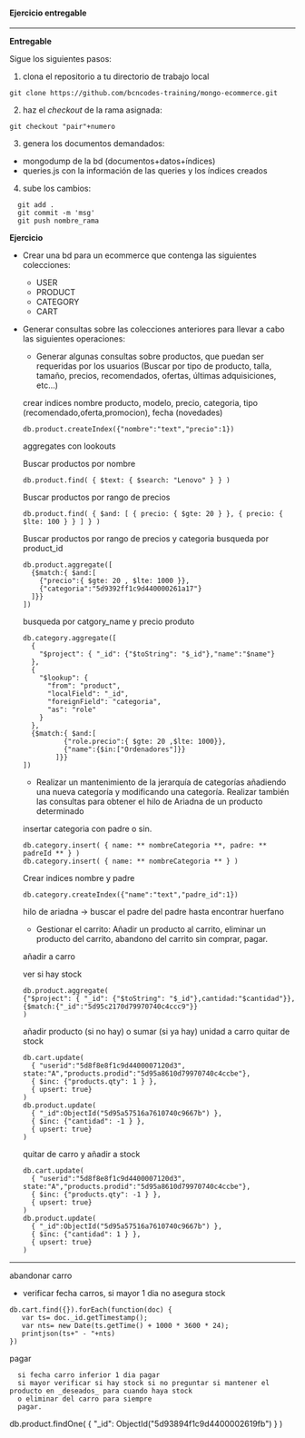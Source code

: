 #### Ejercicio entregable
---

__Entregable__

Sigue los siguientes pasos:
1. clona el repositorio a tu directorio de trabajo local
```script
git clone https://github.com/bcncodes-training/mongo-ecommerce.git
```
2. haz el _checkout_ de la rama asignada:
```script
git checkout "pair"+numero
```
3. genera los documentos demandados:
  - mongodump de la bd (documentos+datos+índices)
  - queries.js con la información de las queries y los índices creados

4. sube los cambios:
```script
  git add .
  git commit -m 'msg'
  git push nombre_rama
 ```
__Ejercicio__

- Crear una bd para un ecommerce que contenga las siguientes colecciones:
  - USER
  - PRODUCT
  - CATEGORY
  - CART

- Generar consultas sobre las colecciones anteriores para llevar a cabo las siguientes operaciones:
  
  -  Generar algunas consultas sobre productos, que puedan ser requeridas por los usuarios (Buscar por tipo de producto, talla, tamaño, precios, recomendados, ofertas, últimas adquisiciones, etc…)
  
    crear indices nombre producto, modelo, precio, categoria, tipo (recomendado,oferta,promocion), fecha (novedades)
    
      db.product.createIndex({"nombre":"text","precio":1})
  
    aggregates con lookouts
    
     Buscar productos por nombre
     
      db.product.find( { $text: { $search: "Lenovo" } } )
          
     Buscar productos por rango de precios
     
      db.product.find( { $and: [ { precio: { $gte: 20 } }, { precio: { $lte: 100 } } ] } )
     
     Buscar productos por rango de precios y categoria
      busqueda por product_id
      
      db.product.aggregate([
        {$match:{ $and:[ 
          {"precio":{ $gte: 20 , $lte: 1000 }},
          {"categoria":"5d9392ff1c9d440000261a17"}
        ]}}         
      ])
            
     busqueda por catgory_name y precio produto
      
      
      db.category.aggregate([
        {
          "$project": { "_id": {"$toString": "$_id"},"name":"$name"}
        },
        {
          "$lookup": {
            "from": "product",
            "localField": "_id",
            "foreignField": "categoria",
            "as": "role"
          }
        },
        {$match:{ $and:[ 
                {"role.precio":{ $gte: 20 ,$lte: 1000}},
                {"name":{$in:["Ordenadores"]}}
              ]}}
      ])
  
  -  Realizar un mantenimiento de la jerarquía de categorías añadiendo una nueva categoría y modificando una categoría. Realizar también las consultas para obtener el hilo de Ariadna de un producto determinado
  
  insertar categoria con padre o sin. 
  
      db.category.insert( { name: ** nombreCategoria **, padre: ** padreId ** } )
      db.category.insert( { name: ** nombreCategoria ** } )
  
  Crear indices nombre y padre
      
      db.category.createIndex({"name":"text","padre_id":1})     
  
  hilo de ariadna -> buscar el padre del padre hasta encontrar huerfano
  
  
  -  Gestionar el carrito: Añadir un producto al carrito, eliminar un producto del carrito, abandono del carrito sin comprar, pagar.

  añadir a carro
  
    ver si hay stock
      
      db.product.aggregate(
      {"$project": { "_id": {"$toString": "$_id"},cantidad:"$cantidad"}},
      {$match:{"_id":"5d95c2170d79970740c4ccc9"}}
      )
           
    añadir producto (si no hay) o sumar (si ya hay) unidad a carro quitar de stock
            
      db.cart.update(
        { "userid":"5d8f8e8f1c9d4400007120d3", state:"A","products.prodid":"5d95a8610d79970740c4ccbe"},
        { $inc: {"products.qty": 1 } },
        { upsert: true}
      )
      db.product.update(
        { "_id":ObjectId("5d95a57516a7610740c9667b") },
        { $inc: {"cantidad": -1 } },
        { upsert: true}
      )

     
  quitar de carro y añadir a stock
  
      db.cart.update(
        { "userid":"5d8f8e8f1c9d4400007120d3", state:"A","products.prodid":"5d95a8610d79970740c4ccbe"},
        { $inc: {"products.qty": -1 } },
        { upsert: true}
      )
      db.product.update(
        { "_id":ObjectId("5d95a57516a7610740c9667b") },
        { $inc: {"cantidad": 1 } },
        { upsert: true}
      )
 --------------------------------------------------------------------------------------------     
  abandonar carro
   - verificar fecha carros, si mayor 1 dia no asegura stock
   
    db.cart.find({}).forEach(function(doc) {
       var ts= doc._id.getTimestamp();
       var nts= new Date(ts.getTime() + 1000 * 3600 * 24);
       printjson(ts+" - "+nts)
    })   
    
  pagar
  
      si fecha carro inferior 1 dia pagar
      si mayor verificar si hay stock si no preguntar si mantener el producto en _deseados_ para cuando haya stock
      o eliminar del carro para siempre
      pagar.
db.product.findOne( { "_id": ObjectId("5d93894f1c9d4400002619fb") } )
